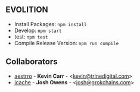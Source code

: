 ## EVOLITION
* Install Packages: `npm install`
* Develop: `npm start`
* test: `npm test`
* Compile Release Version: `npm run compile`

## Collaborators
* [aestrro](https://github.com/aestrro) - **Kevin Carr** - &lt;kevin@trinedigital.com&gt;
* [jcache](https://github.com/jcache) - **Josh Owens** - &lt;josh@grokchains.com&gt;
